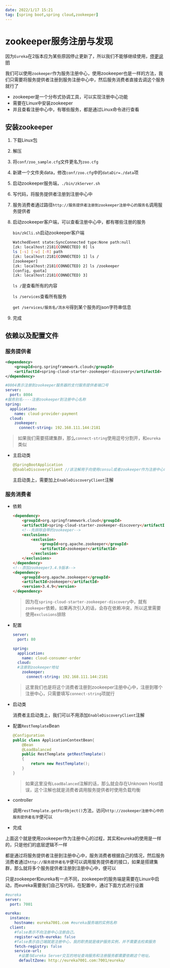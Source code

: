 ```yaml
---
date: 2022/1/17 15:21
tag: [spring boot,spring cloud,zookeeper]
---
```


# zookeeper服务注册与发现

因为`Eureka`在2版本应为某些原因停止更新了，所以我们不能够继续使用，[停更说明](https://github.com/Netflix/eureka/wiki)

我们可以使用`zookeeper`作为服务注册中心，使用zookeeper也是一样的方法，我们只需要将服务提供者注册到服务注册中心中，然后服务消费者直接去调这个服务就行了

- zookeeper是一个分布式协调工具，可以实现注册中心功能
- 需要在Linux中安装zookeeper
- 并且查看注册中心中，有哪些服务，都是通过Linux命令进行查看



## 安装zookeeper

1. 下载Linux包
2. 解压
3. 将`conf/zoo_sample.cfg`文件更名为`zoo.cfg`

4. 新建一个文件夹data，修改`conf/zoo.cfg`中的`dataDir=./data`项

5. 启动zookeeper服务端，`./bin/zkServer.sh`

6. 写代码，将服务提供者注册到注册中心中

7. 服务消费者通过路径`http://服务提供者注册到zookeeper注册中心的服务名`调用服务提供者

8. 启动zookeeper客户端，可以查看注册中心中，都有哪些注册的服务

   `bin/zkCli.sh`启动zookeeper客户端

   ```sh
   WatchedEvent state:SyncConnected type:None path:null
   [zk: localhost:2181(CONNECTED) 0] ls
   ls [-s] [-w] [-R] path
   [zk: localhost:2181(CONNECTED) 1] ls /
   [zookeeper]
   [zk: localhost:2181(CONNECTED) 2] ls /zookeeper 
   [config, quota]
   [zk: localhost:2181(CONNECTED) 3] 
   ```

   `ls /`是查看所有的内容

   `ls /services`查看所有服务

   `get /services/服务名/流水号`得到某个服务的json字符串信息

9. 完成



## 依赖以及配置文件

### 服务提供者

```xml
<dependency>
    <groupId>org.springframework.cloud</groupId>
    <artifactId>spring-cloud-starter-zookeeper-discovery</artifactId>
</dependency>
```

```yml
#8004表示注册到zookeeper服务器的支付服务提供者端口号
server:
  port: 8004
#服务别名----注册zookeeper到注册中心名称
spring:
  application:
    name: cloud-provider-payment
  cloud:
    zookeeper:
      connect-string: 192.168.111.144:2181
```

> 如果我们需要搭建集群，那么`connect-string`使用逗号分割开，和`eureka`类似

- 主启动类

  ```java
  @SpringBootApplication
  @EnableDiscoveryClient //该注解用于向使用consul或者zookeeper作为注册中心时注册服务
  ```

  主启动类上，需要加上`EnableDiscoveryClient`注解



### 服务消费者

- 依赖

  ```html
  <dependency>
      <groupId>org.springframework.cloud</groupId>
      <artifactId>spring-cloud-starter-zookeeper-discovery</artifactId>
      <!--先排除自带的zookeeper-->
      <exclusions>
          <exclusion>
              <groupId>org.apache.zookeeper</groupId>
              <artifactId>zookeeper</artifactId>
          </exclusion>
      </exclusions>
  </dependency>
  <!--添加zookeeper3.4.9版本-->
  <dependency>
      <groupId>org.apache.zookeeper</groupId>
      <artifactId>zookeeper</artifactId>
      <version>3.4.9</version>
  </dependency>
  ```

  > 因为在`spring-cloud-starter-zookeeper-discovery`中，就有`zookeeper`依赖，如果再次引入的话，会存在依赖冲突，所以这里需要使用`exclusions`排除

- 配置

  ```yml
  server:
    port: 80
  
  spring:
    application:
      name: cloud-consumer-order
    cloud:
    #注册到zookeeper地址
      zookeeper:
        connect-string: 192.168.111.144:2181
  ```

  > 这里我们也是将这个消费者注册到zookeeper注册中心中，注册到哪个注册中心，只需要填写`connect-string`项就行

- 启动类

  消费者主启动类上，我们可以不用添加`EnableDiscoveryClient`注解

- 配置`RestTemplate`Bean

  ```java
  @Configuration
  public class ApplicationContextBean{
      @Bean
      @LoadBalanced
      public RestTemplate getRestTemplate()
      {
          return new RestTemplate();
      }
  }
  ```

  > 如果这里没有`LoadBalanced`注解的话，那么就会存在Unknown Host错误，这个注解也就是消费者调用服务提供者时使用负载均衡

- controller

  调用`restTemplate.getForObject()`方法，访问`http://zookeeper注册中心中的服务提供者名字`便可以

- 完成



上面这个就是使用zookeeper作为注册中心的过程，其实和eureka的使用是一样的，只是他们的底层逻辑不一样

都是通过将服务提供者注册到注册中心中，服务消费者根据自己的情况，然后服务消费者通过`http://服务提供者名字`便可以调用服务提供者的接口，如果是搭建集群，那么就将多个服务提供者注册到注册中心中，便可以



只是zookeeper和eureka有一点不同，zookeeper的服务端是需要在Linux中启动，而eureka需要我们自己写代码，在配置中，通过下面方式进行设置

```yml
#eureka
server:
  port: 7001

eureka:
  instance:
    hostname: eureka7001.com #eureka服务端的实例名称
  client:
    #false表示不向注册中心注册自己。
    register-with-eureka: false
    #false表示自己端就是注册中心，我的职责就是维护服务实例，并不需要去检索服务
    fetch-registry: false
    service-url:
      #设置与Eureka Server交互的地址查询服务和注册服务都需要依赖这个地址。
      defaultZone: http://eureka7001.com:7001/eureka/
```



